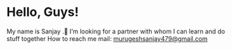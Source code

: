 # Hello, Guys!
My name is Sanjay
.🔎 I’m looking for a partner with whom I can learn and do stuff together
How to reach me mail: murugeshsanjay479@gmail.com
